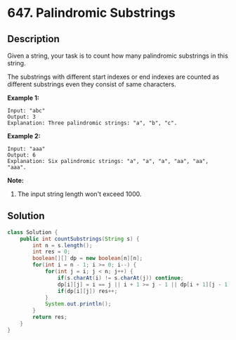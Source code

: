 # 647. Palindromic Substrings

## Description

Given a string, your task is to count how many palindromic substrings in this string.

The substrings with different start indexes or end indexes are counted as different substrings even they consist of same characters.

**Example 1:**

```
Input: "abc"
Output: 3
Explanation: Three palindromic strings: "a", "b", "c".
```

**Example 2:**

```
Input: "aaa"
Output: 6
Explanation: Six palindromic strings: "a", "a", "a", "aa", "aa", "aaa".
```

**Note:**

1. The input string length won't exceed 1000.

## Solution

```java
class Solution {
    public int countSubstrings(String s) {
        int n = s.length();
        int res = 0;
        boolean[][] dp = new boolean[n][n];
        for(int i = n - 1; i >= 0; i--) {
            for(int j = i; j < n; j++) {
                if(s.charAt(i) != s.charAt(j)) continue;
                dp[i][j] = i == j || i + 1 >= j - 1 || dp[i + 1][j - 1];
                if(dp[i][j]) res++;
            }
            System.out.println();
        }
        return res;
    }
}
```

